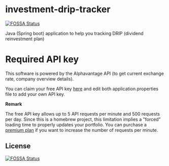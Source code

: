 # investment-drip-tracker

[![FOSSA Status](https://app.fossa.com/api/projects/git%2Bgithub.com%2Fpatrickbelanger%2Finvestment-drip-tracker.svg?type=shield)](https://app.fossa.com/projects/git%2Bgithub.com%2Fpatrickbelanger%2Finvestment-drip-tracker?ref=badge_shield)

Java (Spring boot) application to help you tracking DRIP (dividend reinvestment plan)

# Required API key
This software is powered by the Alphavantage API (to get current exchange rate, company overview details).

You can claim your free API key [here](https://www.alphavantage.co/support/#api-key) and edit both application.properties file to add your own API key.

**Remark**

The free API key allows up to 5 API requests per minute and 500 requests per day. Since this is a homebrew project, this limitation implies a "forced" loading time to properly updates your portfolio. You can purchase a [premium plan](https://www.alphavantage.co/premium/) if you want to increase the number of requests per minute.

## License
[![FOSSA Status](https://app.fossa.com/api/projects/git%2Bgithub.com%2Fpatrickbelanger%2Finvestment-drip-tracker.svg?type=large)](https://app.fossa.com/projects/git%2Bgithub.com%2Fpatrickbelanger%2Finvestment-drip-tracker?ref=badge_large)